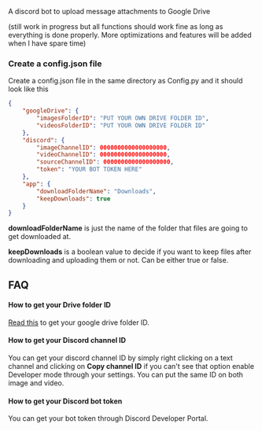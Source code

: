 A discord bot to upload message attachments to Google Drive 

(still work in progress but all functions should work fine as long as everything is done properly. More optimizations and features will be added when I have spare time)

### Create a config.json file

Create a config.json file in the same directory as Config.py and it should look like this
```json
{
    "googleDrive": {
        "imagesFolderID": "PUT YOUR OWN DRIVE FOLDER ID",
        "videosFolderID": "PUT YOUR OWN DRIVE FOLDER ID"
    },
    "discord": {
        "imageChannelID": 0000000000000000000,
        "videoChannelID": 0000000000000000000,
        "sourceChannelID": 0000000000000000000,
        "token": "YOUR BOT TOKEN HERE"
    },
    "app": {
        "downloadFolderName": "Downloads",
        "keepDownloads": true
    }
}
```

**downloadFolderName** is just the name of the folder that files are going to get downloaded at.

**keepDownloads** is a boolean value to decide if you want to keep files after downloading and uploading them or not. Can be either true or false.

## FAQ

#### **How to get your Drive folder ID**

[Read this](https://pythonhosted.org/PyDrive/filelist.html#get-all-files-which-matches-the-query) to get your google drive folder ID.

#### **How to get your Discord channel ID**

You can get your discord channel ID by simply right clicking on a text channel and clicking on **Copy channel ID** if you can't see that option enable Developer mode through your settings. You can put the same ID on both image and video.

#### **How to get your Discord bot token**

You can get your bot token through Discord Developer Portal.


